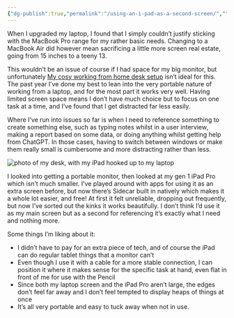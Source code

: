 ```yaml
---
{"dg-publish":true,"permalink":"/using-an-i-pad-as-a-second-screen/","title":"Using an iPad as a second screen","tags":["tools"],"created":"2023-08-11"}
---
```



When I upgraded my laptop, I found that I simply couldn’t justify sticking with the MacBook Pro range for my rather basic needs. Changing to a MacBook Air did however mean sacrificing a little more screen real estate, going from 15 inches to a teeny 13.

This wouldn’t be an issue of course if I had space for my big monitor, but unfortunately [My cosy working from home desk setup](My%20cosy%20working%20from%20home%20desk%20setup.md) isn’t ideal for this. The past year I’ve done my best to lean into the very portable nature of working from a laptop, and for the most part it works very well. Having limited screen space means I don’t have much choice but to focus on one task at a time, and I’ve found that I get distracted far less easily.

Where I’ve run into issues so far is when I need to reference something to create something else, such as typing notes whilst in a user interview, making a report based on some data, or doing anything whilst getting help from ChatGPT. In those cases, having to switch between windows or make them really small is cumbersome and more distracting rather than less.

![photo of my desk, with my iPad hooked up to my laptop](/img/user/assets/IMG_0119.jpeg)

I looked into getting a portable monitor, then looked at my gen 1 iPad Pro which isn’t much smaller. I’ve played around with apps for using it as an extra screen before, but now there’s Sidecar built in natively which makes it a whole lot easier, and free! At first it felt unreliable, dropping out frequently, but now I’ve sorted out the kinks it works beautifully. I don’t think I’d use it as my main screen but as a second for referencing it’s exactly what I need and nothing more.

Some things I’m liking about it:
* I didn’t have to pay for an extra piece of tech, and of course the iPad can do regular tablet things that a monitor can’t
* Even though I use it with a cable for a more stable connection, I can position it where it makes sense for the specific task at hand, even flat in front of me for use with the Pencil
* Since both my laptop screen and the iPad Pro aren’t large, the edges don’t feel far away and I don’t feel tempted to display heaps of things at once
* It’s all very portable and easy to tuck away when not in use.